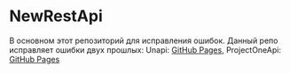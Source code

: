 # NewRestApi
В основном этот репозиторий для исправления ошибок. 
Данный репо исправляет ошибки двух прошлых:
Unapi: [GitHub Pages](https://github.com/REDGROUL/unapi),
ProjectOneApi: [GitHub Pages](https://github.com/REDGROUL/ProjectOneAPi)
